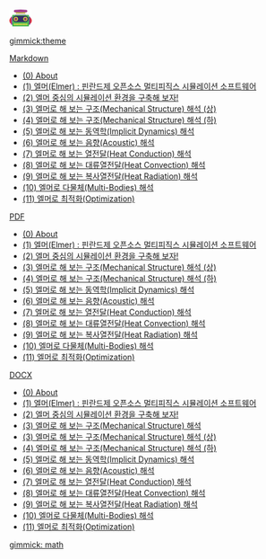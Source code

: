 <!--
  -- Name of your wiki
  -- Do NOT remove the leading `#` character.
  -->

#
[![icon_robot-1107_v02](icon_robot-1107_v02.png)](index.html)

<!--
  -- Default theme
  -- (Read: http://dynalon.github.io/mdwiki/#!customizing.md#Theme_chooser)
  -->
[gimmick:theme](bootstrap)


<!--
  -- Navigation
  -- (Read: http://dynalon.github.io/mdwiki/#!quickstart.md#Adding_a_navigation)
  -->


<!-- A more complex navigation example: ---------------------------------------- -->


[Markdown]()

  * [(0) About](CADG.md)
  * [(1) 엘머(Elmer) : 핀란드제 오픈소스 멀티피직스 시뮬레이션 소프트웨어](CADG_01_Elmer_Intro.md)
  * [(2) 엘머 중심의 시뮬레이션 환경을 구축해 보자!](CADG_02_Elmer_Install.md)
  * [(3) 엘머로 해 보는 구조(Mechanical Structure) 해석 (상)](CADG_03_Elmer_Structure_1.md)
  * [(4) 엘머로 해 보는 구조(Mechanical Structure) 해석 (하)](CADG_03_Elmer_Structure_2.md)
  * [(5) 엘머로 해 보는 동역학(Implicit Dynamics) 해석](CADG_04_Elmer_Dynamics.md)
  * [(6) 엘머로 해 보는 음향(Acoustic) 해석](CADG_05_Elmer_Acoustic.md)
  * [(7) 엘머로 해 보는 열전달(Heat Conduction) 해석](CADG_06_Elmer_Conduction.md)
  * [(8) 엘머로 해 보는 대류열전달(Heat Convection) 해석](CADG_07_Elmer_Convection.md)
  * [(9) 엘머로 해 보는 복사열전달(Heat Radiation) 해석](CADG_08_Elmer_Radiation.md)
  * [(10) 엘머로 다물체(Multi-Bodies) 해석](CADG_09_Elmer_MultiBody.md)
  * [(11) 엘머로 최적화(Optimization)](CADG_10_Elmer_Optimization.md)


[PDF]()

  * [(0) About](./pdf/CADG.pdf)
  * [(1) 엘머(Elmer) : 핀란드제 오픈소스 멀티피직스 시뮬레이션 소프트웨어](./pdf/CADG_01_Elmer_Intro.pdf)
  * [(2) 엘머 중심의 시뮬레이션 환경을 구축해 보자!](./pdf/CADG_02_Elmer_Install.pdf)
  * [(3) 엘머로 해 보는 구조(Mechanical Structure) 해석 (상)](./pdf/CADG_03_Elmer_Structure_1.pdf)
  * [(4) 엘머로 해 보는 구조(Mechanical Structure) 해석 (하)](./pdf/CADG_03_Elmer_Structure_2.pdf)
  * [(5) 엘머로 해 보는 동역학(Implicit Dynamics) 해석](./pdf/CADG_04_Elmer_Dynamics.pdf)
  * [(6) 엘머로 해 보는 음향(Acoustic) 해석](./pdf/CADG_05_Elmer_Acoustic.pdf)
  * [(7) 엘머로 해 보는 열전달(Heat Conduction) 해석](./pdf/CADG_06_Elmer_Conduction.pdf)
  * [(8) 엘머로 해 보는 대류열전달(Heat Convection) 해석](./pdf/CADG_07_Elmer_Convection.pdf)
  * [(9) 엘머로 해 보는 복사열전달(Heat Radiation) 해석](./pdf/CADG_08_Elmer_Radiation.pdf)
  * [(10) 엘머로 다물체(Multi-Bodies) 해석](./pdf/CADG_09_Elmer_MultiBody.pdf)
  * [(11) 엘머로 최적화(Optimization)](./pdf/CADG_10_Elmer_Optimization.pdf)


[DOCX]()

  * [(0) About](./docx/CADG.docx)
  * [(1) 엘머(Elmer) : 핀란드제 오픈소스 멀티피직스 시뮬레이션 소프트웨어](./docx/CADG_01_Elmer_Intro.docx)
  * [(2) 엘머 중심의 시뮬레이션 환경을 구축해 보자!](./docx/CADG_02_Elmer_Install.docx)
  * [(3) 엘머로 해 보는 구조(Mechanical Structure) 해석](./docx/CADG_03_Elmer_Structure.docx)
  * [(3) 엘머로 해 보는 구조(Mechanical Structure) 해석 (상)](./docx/CADG_03_Elmer_Structure_1.docx)
  * [(4) 엘머로 해 보는 구조(Mechanical Structure) 해석 (하)](./docx/CADG_03_Elmer_Structure_2.docx)
  * [(5) 엘머로 해 보는 동역학(Implicit Dynamics) 해석](./docx/CADG_04_Elmer_Dynamics.docx)
  * [(6) 엘머로 해 보는 음향(Acoustic) 해석](./pdf/CADG_05_Elmer_Acoustic.pdf)
  * [(7) 엘머로 해 보는 열전달(Heat Conduction) 해석](./docx/CADG_06_Elmer_Conduction.docx)
  * [(8) 엘머로 해 보는 대류열전달(Heat Convection) 해석](./docx/CADG_07_Elmer_Convection.docx)
  * [(9) 엘머로 해 보는 복사열전달(Heat Radiation) 해석](./docx/CADG_08_Elmer_Radiation.docx)
  * [(10) 엘머로 다물체(Multi-Bodies) 해석](./docx/CADG_09_Elmer_MultiBody.docx)
  * [(11) 엘머로 최적화(Optimization)](./docx/CADG_10_Elmer_Optimization.docx)



<!--
  -- Let the user choose a theme
  -- (Read: http://dynalon.github.io/mdwiki/#!quickstart.md#Adding_a_navigation)

[gimmick:themechooser](Choose theme)
-->


<!-- ---------------------------------------------------------------------------- -->

<!--
  -- Change the Language
  -- Could be useful when there's more than one language wiki.
-->
<!--
[Change the Language]()

  * [English (United States)](/en_US/)
  * [English (United Kingdom)](/en_GB/)
  * [Italian](/it/)
-->

<!--
[gimmick:Disqus](dymaxionkim)
-->
[gimmick: math]()
